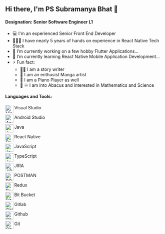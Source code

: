 ## Hi there, I'm PS Subramanya Bhat 👋

#### Designation: Senior Software Engineer L1

- 💻 I'm an experienced Senior Front End Developer
- 👨🏻‍💻 I have nearly 5 years of hands on experience in React Native Tech Stack
- 🔭 I’m currently working on a few hobby Flutter Applications...
- 🌱 I’m currently learning React Native Mobile Application Development...
- ⚡ Fun fact:
  - ✍🏻 I am a story writer
  - 🎨 I am an enthusist Manga artist
  - 🎹 I am a Piano Player as well
  - 🧮 ♾️ I am into Abacus and interested in Mathematics and Science



#### Languages and Tools:

<p>
  <img align="left" alt="Visual Studio Code" width="26px" src="https://img.icons8.com/fluent/48/000000/visual-studio-code-2019.png" />
  <span>Visual Studio</span>
</p>

<p>
  <img align="left" alt="Android Studio" width="26px" src="https://cdn1.iconfinder.com/data/icons/social-58/128/social_network_web_media_-26-256.png" />
  <span>Android Studio</span>
</p>

<p>
  <img align="left" alt="Java" width="26px" src="https://cdn4.iconfinder.com/data/icons/logos-and-brands/512/181_Java_logo_logos-256.png" />
  <span>Java</span>
</p>

<p>
  <img align="left" alt="React Native" width="26px" src="https://cdn1.iconfinder.com/data/icons/soleicons-fill-vol-1/64/reactjs_javascript_library_atom_atomic_react-1024.png" />
  <span>React Native</span>
</p>

<p>
  <img align="left" alt="Java" width="26px" src="https://img.icons8.com/?size=96&id=108784&format=png" />
  <span>JavaScript</span>
</p>

<p>
  <img align="left" alt="Java" width="26px" src="https://img.icons8.com/color/48/typescript.png" />
  <span>TypeScript</span>
</p>

<p>
  <img align="left" alt="JIRA" width="26px" src="https://static-00.iconduck.com/assets.00/jira-icon-2048x2048-nmec2job.png" />
  <span>JIRA</span>
</p>

<p>
  <img align="left" alt="POSTMAN" width="26px" src="https://cdn.iconscout.com/icon/free/png-256/free-postman-logo-icon-download-in-svg-png-gif-file-formats--technology-social-media-company-brand-vol-5-pack-logos-icons-2945092.png?f=webp&w=256" />
  <span>POSTMAN</span>
</p>

<p>
  <img align="left" alt="Redux" width="26px" src="https://static-00.iconduck.com/assets.00/redux-icon-512x486-1n8k02rk.png" />
  <span>Redux</span>
</p>

<p>
  <img align="left" alt="Bit Bucket" width="26px" src="https://cdn4.iconfinder.com/data/icons/logos-and-brands/512/44_Bitbucket_logo_logos-512.png" />
  <span>Bit Bucket</span>
</p>

<p>
  <img align="left" alt="Gitlab" width="26px" src="https://static-00.iconduck.com/assets.00/gitlab-original-wordmark-icon-2048x2045-lxfz0ma9.png" />
  <span>Gitlab</span>
</p>

<p>
  <img align="left" alt="Github" width="26px" src="https://cdn.worldvectorlogo.com/logos/github-icon-2.svg" />
  <span>Github</span>
</p>

<p>
  <img align="left" alt="Git" width="26px" src="https://cdn3.iconfinder.com/data/icons/social-media-2169/24/social_media_social_media_logo_git-1024.png" />
  <span>Git</span>
</p>
